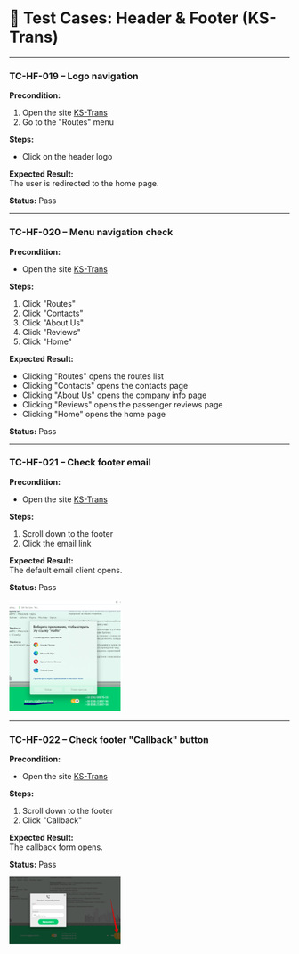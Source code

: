 # 📄 Test Cases: Header & Footer (KS-Trans)

---

### TC-HF-019 – Logo navigation  
**Precondition:**  
1. Open the site [KS-Trans](https://ks-trans.org)  
2. Go to the "Routes" menu

**Steps:**  
- Click on the header logo

**Expected Result:**  
The user is redirected to the home page.

**Status:** Pass

---

### TC-HF-020 – Menu navigation check  
**Precondition:**  
- Open the site [KS-Trans](https://ks-trans.org)

**Steps:**  
1. Click "Routes"  
2. Click "Contacts"  
3. Click "About Us"  
4. Click "Reviews"  
5. Click "Home"

**Expected Result:**  
- Clicking "Routes" opens the routes list  
- Clicking "Contacts" opens the contacts page  
- Clicking "About Us" opens the company info page  
- Clicking "Reviews" opens the passenger reviews page  
- Clicking "Home" opens the home page

**Status:** Pass

---

### TC-HF-021 – Check footer email  
**Precondition:**  
- Open the site [KS-Trans](https://ks-trans.org)

**Steps:**  
1. Scroll down to the footer  
2. Click the email link

**Expected Result:**  
The default email client opens.

**Status:** Pass

<img src="screenshots/test21.png" width="200"/>

---

### TC-HF-022 – Check footer "Callback" button  
**Precondition:**  
- Open the site [KS-Trans](https://ks-trans.org)

**Steps:**  
1. Scroll down to the footer  
2. Click "Callback"

**Expected Result:**  
The callback form opens.

**Status:** Pass

<img src="screenshots/test22.png" width="200"/>